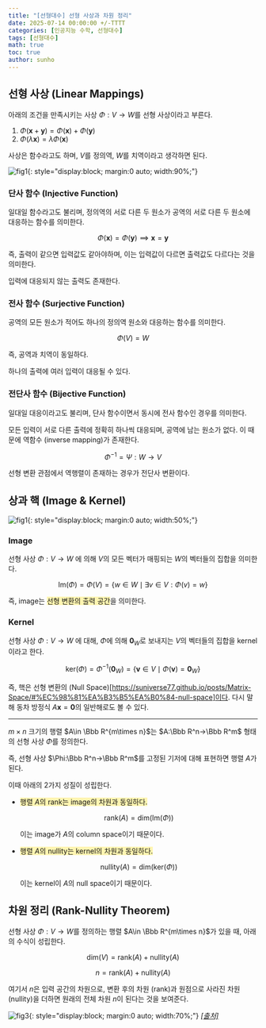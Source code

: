 ```yaml
---
title: "[선형대수] 선형 사상과 차원 정리"
date: 2025-07-14 00:00:00 +/-TTTT
categories: [인공지능 수학, 선형대수]
tags: [선형대수]
math: true
toc: true
author: sunho
---
```


## 선형 사상 (Linear Mappings)

아래의 조건을 만족시키는 사상 $\Phi : V\to W$를 선형 사상이라고 부른다.

1. $\Phi(\mathbf{x}+\mathbf{y})=\Phi(\mathbf{x})+\Phi(\mathbf{y})$
2. $\Phi (\lambda \mathbf{x})=\lambda \Phi (\mathbf{x})$

사상은 함수라고도 하며, $V$를 정의역, $W$를 치역이라고 생각하면 된다.

![fig1](mlm/10-1.png){: style="display:block; margin:0 auto; width:90%;"}

### 단사 함수 (Injective Function)

일대일 함수라고도 불리며, 정의역의 서로 다른 두 원소가 공역의 서로 다른 두 원소에 대응하는 함수를 의미한다.

$$
\Phi (\mathbf{x})=\Phi (\mathbf{y})\implies\mathbf{x}=\mathbf{y}
$$

즉, 출력이 같으면 입력값도 같아야하며, 이는 입력값이 다르면 출력값도 다르다는 것을 의미한다.

입력에 대응되지 않는 출력도 존재한다.
  
### 전사 함수 (Surjective Function)

공역의 모든 원소가 적어도 하나의 정의역 원소와 대응하는 함수를 의미한다.

$$
\Phi (V)=W
$$

즉, 공역과 치역이 동일하다.

하나의 출력에 여러 입력이 대응될 수 있다.
  
### 전단사 함수 (Bijective Function)

일대일 대응이라고도 불리며, 단사 함수이면서 동시에 전사 함수인 경우를 의미한다.

모든 입력이 서로 다른 출력에 정확히 하나씩 대응되며, 공역에 남는 원소가 없다. 이 때문에 역함수 (inverse mapping)가 존재한다.

$$
\Phi^{-1}=\Psi:W\to V
$$

선형 변환 관점에서 역행렬이 존재하는 경우가 전단사 변환이다.

## 상과 핵 (Image & Kernel)

![fig1](mlm/10-2.png){: style="display:block; margin:0 auto; width:50%;"}

### Image

선형 사상 $\Phi : V → W$ 에 의해 $V$의 모든 벡터가 매핑되는 $W$의 벡터들의 집합을 의미한다.

$$
\text{Im}(\Phi)=\Phi(V)=
\lbrace w\in W\mid\exists v\in V:\Phi(v)=w
\rbrace
$$

즉, image는 <span style="background-color:#fff5b1">선형 변환의 출력 공간</span>을 의미한다.

### Kernel

선형 사상 $\Phi : V → W$ 에 대해, $\Phi$에 의해 $\mathbf{0}_W$로 보내지는 $V$의 벡터들의 집합을 kernel이라고 한다.

$$
\text{ker}(\Phi)=\Phi^{-1}(\mathbf{0}_W)=
\lbrace
\mathbf{v}\in V\mid\Phi(\mathbf{v})=\mathbf{0}_W
\rbrace
$$

즉, 핵은 선형 변환의 (Null Space)[https://suniverse77.github.io/posts/Matrix-Space/#%EC%98%81%EA%B3%B5%EA%B0%84-null-space]이다. 다시 말해 동차 방정식 $A\mathbf{x}=\mathbf{0}$의 일반해로도 볼 수 있다.

---

$m\times n$ 크기의 행렬 $A\in \Bbb R^{m\times n}$는 $A:\Bbb R^n→\Bbb R^m$ 형태의 선형 사상 $\Phi$를 정의한다.

즉, 선형 사상 $\Phi:\Bbb R^n→\Bbb R^m$를 고정된 기저에 대해 표현하면 행렬 $A$가 된다.

이때 아래의 2가지 성질이 성립한다.

- <span style="background-color:#fff5b1">행렬 $A$의 rank는 image의 차원과 동일하다.</span>

    $$
    \text{rank}(A)=\text{dim}(\text{Im}(\Phi))
    $$

    이는 image가 $A$의 column space이기 때문이다.

- <span style="background-color:#fff5b1">행렬 $A$의 nullity는 kernel의 차원과 동일하다.</span>

    $$
    \text{nullity}(A)=\text{dim}(\text{ker}(\Phi))
    $$

    이는 kernel이 $A$의 null space이기 때문이다.

## 차원 정리 (Rank-Nullity Theorem)

선형 사상 $\Phi : V → W$를 정의하는 행렬 $A\in \Bbb R^{m\times n}$가 있을 때, 아래의 수식이 성립한다.

$$
\text{dim}(V)=\text{rank}(A)+\text{nullity}(A)
$$

$$
n=\text{rank}(A)+\text{nullity}(A)
$$

여기서 $n$은 입력 공간의 차원으로, 변환 후의 차원 (rank)과 원점으로 사라진 차원 (nullity)을 더하면 원래의 전체 차원 $n$이 된다는 것을 보여준다.

![fig3](mlm/10-3.png){: style="display:block; margin:0 auto; width:70%;"}
_[[출처]](https://ko.wikipedia.org/wiki/%ED%8C%8C%EC%9D%BC:Rank-nullity.svg)_
